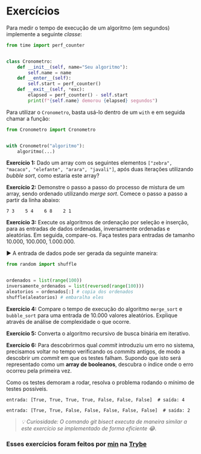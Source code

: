 # Exercícios

Para medir o tempo de execução de um algoritmo (em segundos) implemente a seguinte *classe*:

```Python
from time import perf_counter


class Cronometro:
    def __init__(self, name="Seu algoritmo"):
        self.name = name
    def __enter__(self):
        self.start = perf_counter()
    def __exit__(self, *exc):
        elapsed = perf_counter() - self.start
        print(f"{self.name} demorou {elapsed} segundos")
```

Para utilizar o `Cronometro`, basta usá-lo dentro de um `with` e em seguida chamar a função:

```Python
from Cronometro import Cronometro


with Cronometro("algoritmo"):
    algoritmo(...)

```

__Exercício 1:__ Dado um array com os seguintes elementos `["zebra", "macaco", "elefante", "arara", "javali"]`, após duas iterações utilizando *bubble sort*, como estaria este array?

__Exercício 2:__ Demonstre o passo a passo do processo de mistura de um array, sendo ordenado utilizando *merge sort*. Comece o passo a passo a partir da linha abaixo:

```
7 3    5 4    6 8    2 1
```

__Exercício 3:__ Execute os algoritmos de ordenação por seleção e inserção, para as entradas de dados ordenadas, inversamente ordenadas e aleatórias. Em seguida, compare-os. Faça testes para entradas de tamanho 10.000, 100.000, 1.000.000.

▶️ A entrada de dados pode ser gerada da seguinte maneira:

```Python
from random import shuffle


ordenados = list(range(100))
inversamente_ordenados = list(reversed(range(100)))
aleatorios = ordenados[:] # copia dos ordenados
shuffle(aleatorios) # embaralha eles
```

__Exercício 4:__ Compare o tempo de execução do algoritmo `merge_sort` e `bubble_sort` para uma entrada de 10.000 valores aleatórios. Explique através de análise de complexidade o que ocorre.

__Exercício 5:__ Converta o algoritmo recursivo de busca binária em iterativo.

__Exercício 6:__ Para descobrirmos qual *commit* introduziu um erro no sistema, precisamos voltar no tempo verificando os *commits* antigos, de modo a descobrir um *commit* em que os testes falham. Supondo que isto será representado como um __array de booleanos__, descubra o índice onde o erro ocorreu pela primeira vez.

Como os testes demoram a rodar, resolva o problema rodando o mínimo de testes possíveis.

```
entrada: [True, True, True, True, False, False, False]  # saída: 4

entrada: [True, True, False, False, False, False, False]  # saída: 2
```

> *💡 Curiosidade: O comando git bisect executa de maneira similar a este exercício se implementado de forma eficiente 😂.*

### Esses exercícios foram feitos por [min](https://www.linkedin.com/in/jonathan-r-andrade/) na [Trybe](https://www.betrybe.com/)
